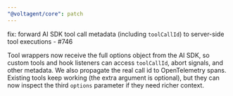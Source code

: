 ```yaml
---
"@voltagent/core": patch
---
```


fix: forward AI SDK tool call metadata (including `toolCallId`) to server-side tool executions - #746

Tool wrappers now receive the full options object from the AI SDK, so custom tools and hook listeners can access `toolCallId`, abort signals, and other metadata. We also propagate the real call id to OpenTelemetry spans. Existing tools keep working (the extra argument is optional), but they can now inspect the third `options` parameter if they need richer context.
